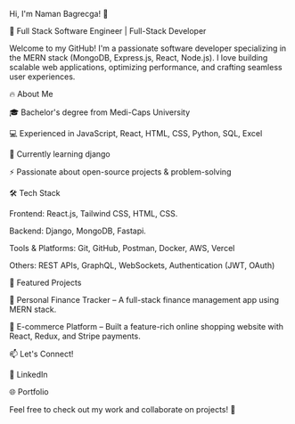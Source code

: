 Hi, I'm Naman Bagrecga! 👋

🚀 Full Stack Software Engineer | Full-Stack Developer

Welcome to my GitHub! I'm a passionate software developer specializing in the MERN stack (MongoDB, Express.js, React, Node.js). I love building scalable web applications, optimizing performance, and crafting seamless user experiences.

🔥 About Me

🎓 Bachelor's degree from Medi-Caps University

💻 Experienced in JavaScript, React, HTML, CSS, Python, SQL, Excel

🌱 Currently learning django

⚡ Passionate about open-source projects & problem-solving

🛠️ Tech Stack

Frontend: React.js, Tailwind CSS, HTML, CSS.

Backend: Django, MongoDB, Fastapi. 

Tools & Platforms: Git, GitHub, Postman, Docker, AWS, Vercel

Others: REST APIs, GraphQL, WebSockets, Authentication (JWT, OAuth)

📌 Featured Projects

🔹 Personal Finance Tracker – A full-stack finance management app using MERN stack.

🔹 E-commerce Platform – Built a feature-rich online shopping website with React, Redux, and Stripe payments.

📫 Let's Connect!

💼 LinkedIn

🌐 Portfolio

Feel free to check out my work and collaborate on projects! 🚀
